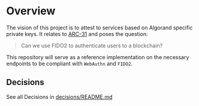 # Overview

The vision of this project is to attest to services based on Algorand specific private keys.
It relates to [ARC-31](https://github.com/algorandfoundation/ARCs/pull/160) and poses the question:

> Can we use FIDO2 to authenticate users to a blockchain?

This repository will serve as a reference implementation on the necessary endpoints to be
compliant with `WebAuthn` and `FIDO2`.

## Decisions

See all Decisions in [decisions/README.md](decisions/README.md)
